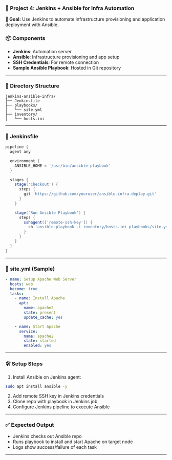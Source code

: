 

### 📁 Project 4: Jenkins + Ansible for Infra Automation

**🎯 Goal:** Use Jenkins to automate infrastructure provisioning and application deployment with Ansible.

### 📦 Components

* **Jenkins**: Automation server
* **Ansible**: Infrastructure provisioning and app setup
* **SSH Credentials**: For remote connection
* **Sample Ansible Playbook**: Hosted in Git repository

---

### 📂 Directory Structure

```
jenkins-ansible-infra/
├── Jenkinsfile
├── playbooks/
│   └── site.yml
├── inventory/
│   └── hosts.ini
```

---

### 📄 Jenkinsfile

```groovy
pipeline {
  agent any

  environment {
    ANSIBLE_HOME = '/usr/bin/ansible-playbook'
  }

  stages {
    stage('Checkout') {
      steps {
        git 'https://github.com/youruser/ansible-infra-deploy.git'
      }
    }

    stage('Run Ansible Playbook') {
      steps {
        sshagent(['remote-ssh-key']) {
          sh 'ansible-playbook -i inventory/hosts.ini playbooks/site.yml'
        }
      }
    }
  }
}
```

---

### 📄 site.yml (Sample)

```yaml
- name: Setup Apache Web Server
  hosts: web
  become: true
  tasks:
    - name: Install Apache
      apt:
        name: apache2
        state: present
        update_cache: yes

    - name: Start Apache
      service:
        name: apache2
        state: started
        enabled: yes
```

---

### 🛠️ Setup Steps

1. Install Ansible on Jenkins agent:

```bash
sudo apt install ansible -y
```

2. Add remote SSH key in Jenkins credentials
3. Clone repo with playbook in Jenkins job
4. Configure Jenkins pipeline to execute Ansible

---

### ✅ Expected Output

* Jenkins checks out Ansible repo
* Runs playbook to install and start Apache on target node
* Logs show success/failure of each task

---

